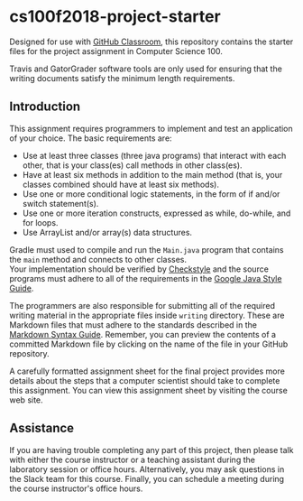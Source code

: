 
# cs100f2018-project-starter

Designed for use with [GitHub Classroom](https://classroom.github.com/), this
repository contains the starter files for the project assignment in Computer Science 100.

Travis and GatorGrader software tools are only used for ensuring that the writing documents satisfy the minimum length requirements. 
## Introduction

This assignment requires programmers to implement and test an application of your choice. 
The basic requirements are:

* Use at least three classes (three java programs) that interact with each other, 
	that is your class(es) call methods in other class(es).
* Have at least six methods in addition to the main method (that is, 
	your classes combined should have at least six methods).
* Use one or more conditional logic statements, in the form of  if and/or switch statement(s).
* Use one or more iteration constructs, expressed as while, do-while, and for loops.
* Use  ArrayList and/or array(s) data structures.
	
Gradle must used to compile and run the `Main.java` program that contains the `main` method and connects to other classes.	
Your implementation should be verified by 
[Checkstyle](https://github.com/checkstyle/checkstyle) and the source programs 
must adhere to all of the requirements in the [Google
Java Style Guide](https://google.github.io/styleguide/javaguide.html). 

The programmers are also responsible for submitting all of the required writing 
material in the appropriate files inside `writing` directory. These are
Markdown files that must adhere to the standards
described in the [Markdown Syntax
Guide](https://guides.github.com/features/mastering-markdown/). Remember, you
can preview the contents of a committed Markdown file by clicking on the name of
the file in your GitHub repository. 

A carefully formatted assignment sheet for the final project provides more details
about the steps that a computer scientist should take to complete this
assignment. You can view this assignment sheet by visiting the course web site.

## Assistance

If you are having trouble completing any part of this project, then please talk
with either the course instructor or a teaching assistant during the laboratory
session or office hours. Alternatively, you may ask questions in the Slack team 
for this course. Finally, you can schedule a meeting during the course 
instructor's office hours.
